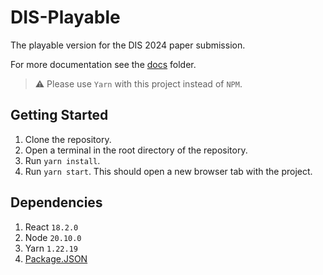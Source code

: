 # DIS-Playable 

The playable version for the DIS 2024 paper submission.

For more documentation see the [docs](./docs/) folder.

> :warning: Please use `Yarn` with this project instead of `NPM`.

## Getting Started 

1. Clone the repository. 
2. Open a terminal in the root directory of the repository. 
3. Run `yarn install`.
4. Run `yarn start`. This should open a new browser tab with the project. 

## Dependencies 
1. React `18.2.0`
2. Node `20.10.0`
3. Yarn `1.22.19`
4. [Package.JSON](./package.json)
